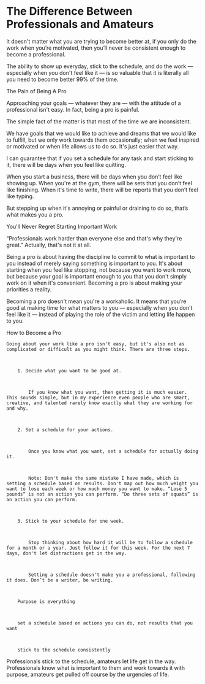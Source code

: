 # The Difference Between Professionals and Amateurs

It doesn't matter what you are trying to become better at, if you only do the work when you’re motivated, then you’ll never be consistent enough to become a professional.

The ability to show up everyday, stick to the schedule, and do the work — especially when you don't feel like it — is so valuable that it is literally all you need to become better 99% of the time.

The Pain of Being A Pro

Approaching your goals — whatever they are — with the attitude of a professional isn't easy. In fact, being a pro is painful.

The simple fact of the matter is that most of the time we are inconsistent.

We have goals that we would like to achieve and dreams that we would like to fulfill, but we only work towards them occasionally; when we feel inspired or motivated or when life allows us to do so. It's just easier that way.

I can guarantee that if you set a schedule for any task and start sticking to it, there will be days when you feel like quitting.

When you start a business, there will be days when you don’t feel like showing up. When you're at the gym, there will be sets that you don’t feel like finishing. When it's time to write, there will be reports that you don’t feel like typing.

But stepping up when it's annoying or painful or draining to do so, that’s what makes you a pro.

You'll Never Regret Starting Important Work

“Professionals work harder than everyone else and that's why they're great.” Actually, that's not it at all.







Being a pro is about having the discipline to commit to what is important to you instead of merely saying something is important to you. It's about starting when you feel like stopping, not because you want to work more, but because your goal is important enough to you that you don't simply work on it when it's convenient. Becoming a pro is about making your priorities a reality.







Becoming a pro doesn't mean you're a workaholic. It means that you’re good at making time for what matters to you — especially when you don't feel like it — instead of playing the role of the victim and letting life happen to you.

How to Become a Pro

```
Going about your work like a pro isn't easy, but it's also not as complicated or difficult as you might think. There are three steps.



    1. Decide what you want to be good at.



        If you know what you want, then getting it is much easier. This sounds simple, but in my experience even people who are smart, creative, and talented rarely know exactly what they are working for and why.



    2. Set a schedule for your actions.



        Once you know what you want, set a schedule for actually doing it.



        Note: Don't make the same mistake I have made, which is setting a schedule based on results. Don't map out how much weight you want to lose each week or how much money you want to make. “Lose 5 pounds” is not an action you can perform. “Do three sets of squats” is an action you can perform.



    3. Stick to your schedule for one week.



        Stop thinking about how hard it will be to follow a schedule for a month or a year. Just follow it for this week. For the next 7 days, don't let distractions get in the way.



        Setting a schedule doesn't make you a professional, following it does. Don’t be a writer, be writing.



    Purpose is everything



    set a schedule based on actions you can do, not results that you want



    stick to the schedule consistently
```

Professionals stick to the schedule, amateurs let life get in the way. Professionals know what is important to them and work towards it with purpose, amateurs get pulled off course by the urgencies of life.

